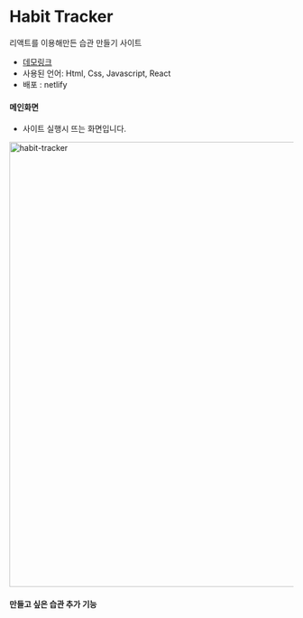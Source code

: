 # Habit Tracker
리액트를 이용해만든 습관 만들기 사이트

* [데모링크](https://5faebf15a7e71a008c4a66bd--grace-habit-tracker.netlify.app)
* 사용된 언어: Html, Css, Javascript, React
* 배포 : netlify


#### 메인화면
* 사이트 실행시 뜨는 화면입니다.

<img width="788" alt="habit-tracker" src="https://user-images.githubusercontent.com/72989367/99220845-c724aa00-2822-11eb-92e3-1ddebf401e9d.png">

#### 만들고 싶은 습관 추가 기능

